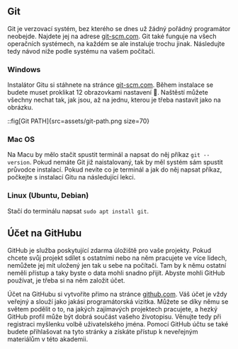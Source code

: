 ## Git

Git je verzovací systém, bez kterého se dnes už žádný pořádný programátor neobejde. Najdete jej na adrese [git-scm.com](https://git-scm.com). Git také funguje na všech operačních systémech, na každém se ale instaluje trochu jinak. Následujte tedy návod niže podle systému na vašem počítači.

### Windows

Instalátor Gitu si stáhnete na stránce [git-scm.com](https://git-scm.com). Během instalace se budete muset proklikat 12 obrazovkami nastavení 🤯. Naštěstí můžete všechny nechat tak, jak jsou, až na jednu, kterou je třeba nastavit jako na obrázku.

::fig[Git PATH]{src=assets/git-path.png size=70}

### Mac OS

Na Macu by mělo stačit spustit terminál a napsat do něj příkaz `git --version`. Pokud nemáte Git již naistalovaný, tak by měl systém sám spustit průvodce instalací. Pokud nevíte co je terminál a jak do něj napsat příkaz, počkejte s instalací Gitu na následující lekci.

### Linux (Ubuntu, Debian)

Stačí do terminálu napsat `sudo apt install git`.

## Účet na GitHubu

GitHub je služba poskytující zdarma úložiště pro vaše projekty. Pokud chcete svůj projekt sdílet s ostatními nebo na něm pracujete ve více lidech, nemůžete jej mít uložený jen tak u sebe na počítači. Tam by k němu ostatní neměli přístup a taky byste o data mohli snadno přijít. Abyste mohli GitHub používat, je třeba si na něm založit účet.

Účet na GitHubu si vytvoříte přimo na stránce [github.com](https://github.com). Váš účet je vždy veřejný a slouží jako jakási programátorská vizitka. Můžete se díky němu se světem podělit o to, na jakých zajímavých projektech pracujete, a hezký GitHub profil může být dobrá součást vašeho životopisu. Věnujte tedy při registraci myšlenku volbě uživatelského jména. Pomocí GitHub účtu se také budete přihlašovat na tyto stránky a získáte přístup k neveřejným materiálům v této akademii.
